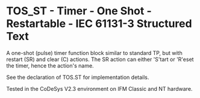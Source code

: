 # TOS_ST - Timer - One Shot - Restartable - IEC 61131-3 Structured Text

A one-shot (pulse) timer function block similar to standard TP, but with restart (SR) and clear (C) actions.  The SR action can either 'S'tart or 'R'eset the timer, hence the action's name.

See the declaration of TOS.ST for implementation details.

Tested in the CoDeSys V2.3 environment on IFM Classic and NT hardware.

